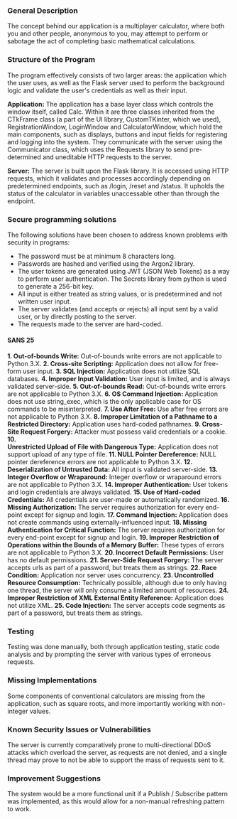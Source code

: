 ### General Description
The concept behind our application is a multiplayer calculator, where both you and other people, anonymous to you, may attempt to perform or sabotage the act of completing basic mathematical calculations.

### Structure of the Program
The program effectively consists of two larger areas: the application which the user uses, as well as the Flask server used to perform the background logic and validate the user's credentials as well as their input.

**Application:** The application has a base layer class which controls the window itself, called Calc. Within it are three classes inherited from the CTkFrame class (a part of the UI library, CustomTKinter, which we used), RegistrationWindow, LoginWindow and CalculatorWindow, which hold the main components, such as displays, buttons and input fields for registering and logging into the system. They communicate with the server using the Communicator class, which uses the Requests library to send pre-determined and uneditable HTTP requests to the server.

**Server:** The server is built upon the Flask library. It is accessed using HTTP requests, which it validates and processes accordingly depending on predetermined endpoints, such as /login, /reset and /status. It upholds the status of the calculator in variables unaccessable other than through the endpoint.

### Secure programming solutions
The following solutions have been chosen to address known problems with security in programs:
- The password must be at minimum 8 characters long.
- Passwords are hashed and verified using the Argon2 library.
- The user tokens are generated using JWT (JSON Web Tokens) as a way to perform user authentication. The Secrets library from python is used to generate a 256-bit key.
- All input is either treated as string values, or is predetermined and not written user input.
- The server validates (and accepts or rejects) all input sent by a valid user, or by directly posting to the server.
- The requests made to the server are hard-coded.

#### SANS 25
**1. Out-of-bounds Write:** Out-of-bounds write errors are not applicable to Python 3.X.
**2. Cross-site Scripting:** Application does not allow for free-form user input.
**3. SQL Injection:** Application does not utilize SQL databases.
**4. Improper Input Validation:** User input is limited, and is always validated server-side.
**5. Out-of-bounds Read:** Out-of-bounds write errors are not applicable to Python 3.X.
**6. OS Command Injection:** Application does not use string_exec, which is the only applicable case for OS commands to be misinterpreted.
**7. Use After Free:** Use after free errors are not applicable to Python 3.X.
**8. Improper Limitation of a Pathname to a Restricted Directory:** Application uses hard-coded pathnames.
**9. Cross-Site Request Forgery:** Attacker must possess valid credentials or a cookie.
**10. 	
Unrestricted Upload of File with Dangerous Type:** Application does not support upload of any type of file.
**11. NULL Pointer Dereference:** NULL pointer dereference errors are not applicable to Python 3.X.
**12. Deserialization of Untrusted Data:** All input is validated server-side.
**13. Integer Overflow or Wraparound:** Integer overflow or wraparound errors are not applicable to Python 3.X.
**14. Improper Authentication:** User tokens and login credentials are always validated.
**15. Use of Hard-coded Credentials:** All credentials are user-made or automatically randomized.
**16. Missing Authorization:** The server requires authorization for every end-point except for signup and login.
**17. Command Injection:** Application does not create commands using externally-influenced input.
**18. Missing Authentication for Critical Function:** The server requires authorization for every end-point except for signup and login.
**19. Improper Restriction of Operations within the Bounds of a Memory Buffer:** These types of errors are not applicable to Python 3.X.
**20. Incorrect Default Permissions:** User has no default permissions.
**21. Server-Side Request Forgery:** The server accepts urls as part of a password, but treats them as strings.
**22. Race Condition:** Application nor server uses concurrency.
**23. Uncontrolled Resource Consumption:** Technically possible, although due to only having one thread, the server will only consume a limited amount of resources.
**24. Improper Restriction of XML External Entity Reference:** Application does not utilize XML.
**25. Code Injection:** The server accepts code segments as part of a password, but treats them as strings.

### Testing
Testing was done manually, both through application testing, static code analysis and by prompting the server with various types of erroneous requests.

### Missing Implementations
Some components of conventional calculators are missing from the application, such as square roots, and more importantly working with non-integer values.

### Known Security Issues or Vulnerabilities
The server is currently comparatively prone to multi-directional DDoS attacks which overload the server, as requests are not denied, and a single thread may prove to not be able to support the mass of requests sent to it.

### Improvement Suggestions
The system would be a more functional unit if a Publish / Subscribe pattern was implemented, as this would allow for a non-manual refreshing pattern to work.
